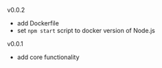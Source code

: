v0.0.2
  - add Dockerfile
  - set `npm start` script to docker version of Node.js
  
v0.0.1
  - add core functionality

